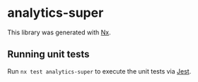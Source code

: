 # analytics-super

This library was generated with [Nx](https://nx.dev).

## Running unit tests

Run `nx test analytics-super` to execute the unit tests via [Jest](https://jestjs.io).

